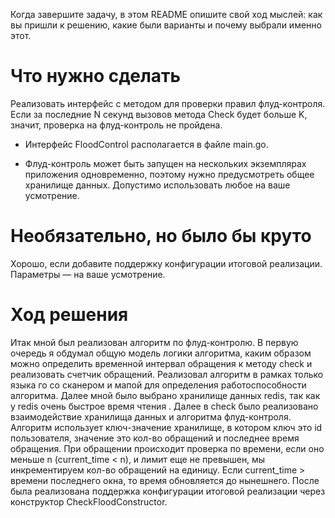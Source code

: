 Когда завершите задачу, в этом README опишите свой ход мыслей: как вы пришли к решению, какие были варианты и почему выбрали именно этот. 

# Что нужно сделать

Реализовать интерфейс с методом для проверки правил флуд-контроля. Если за последние N секунд вызовов метода Check будет больше K, значит, проверка на флуд-контроль не пройдена.

- Интерфейс FloodControl располагается в файле main.go.

- Флуд-контроль может быть запущен на нескольких экземплярах приложения одновременно, поэтому нужно предусмотреть общее хранилище данных. Допустимо использовать любое на ваше усмотрение. 

# Необязательно, но было бы круто

Хорошо, если добавите поддержку конфигурации итоговой реализации. Параметры — на ваше усмотрение.

# Ход решения
Итак мной был реализован алгоритм по флуд-контролю. В первую очередь я обдумал общую модель логики алгоритма, каким образом можно определить временной интервал обращения к методу check и реализовать счетчик обращений. Реализовал алгоритм в рамках только языка го со сканером и мапой для определения работоспособности алгоритма.
Далее мной было выбрано хранилище данных redis, так как у redis очень быстрое время чтения . Далее в check было реализовано взаимодействие хранилища данных и алгоритма флуд-контроля. Алгоритм использует ключ-значение хранилище, в котором ключ это id пользователя, значение это кол-во обращений и последнее время обращения. При обращении происходит проверка по времени, если оно меньше n (current_time < n), и лимит еще не превышен, мы инкрементируем кол-во обращений на единицу. Если current_time > времени последнего окна, то время обновляется до нынешнего.
После была реализована поддержка конфигурации итоговой реализации через конструктор CheckFloodConstructor.
